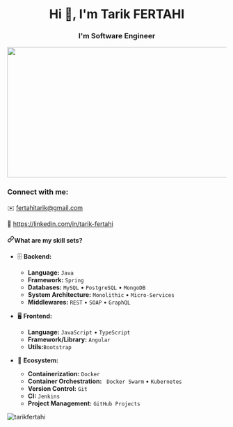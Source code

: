 <h1 align="center">Hi 👋, I'm Tarik FERTAHI</h1>
<h3 align="center">I'm Software Engineer</h3>

<p align="center" dir="auto">
<img src="https://camo.githubusercontent.com/03544a743fd05bbcbba27e38b9bb71a96b1c5da22ebf48202572be4949b83d1d/68747470733a2f2f6d656469612e67697068792e636f6d2f6d656469612f7a356943766f316f4362717437756b4d51732f67697068792e676966" width="600" height="300" style="max-width: 100%;">
</p>

<p></p>
<p></p>
<h3 align="left">Connect with me:</h3>

<p dir="auto"><g-emoji class="g-emoji" alias="envelope" fallback-src="https://github.githubassets.com/images/icons/emoji/unicode/2709.png">✉️</g-emoji> <a href="mailto:fertahitarik@gmail.com">fertahitarik@gmail.com</a></p>

<p dir="auto"><g-emoji class="g-emoji" alias="link" fallback-src="https://github.githubassets.com/images/icons/emoji/unicode/1f517.png">🔗</g-emoji> <a href="https://linkedin.com/in/tarik-fertahi" rel="nofollow">https://linkedin.com/in/tarik-fertahi</a></p>

<h4 dir="auto"><a id="user-content-what-are-my-skill-sets" class="anchor" aria-hidden="true" href="#what-are-my-skill-sets"><svg class="octicon octicon-link" viewBox="0 0 16 16" version="1.1" width="16" height="16" aria-hidden="true"><path fill-rule="evenodd" d="M7.775 3.275a.75.75 0 001.06 1.06l1.25-1.25a2 2 0 112.83 2.83l-2.5 2.5a2 2 0 01-2.83 0 .75.75 0 00-1.06 1.06 3.5 3.5 0 004.95 0l2.5-2.5a3.5 3.5 0 00-4.95-4.95l-1.25 1.25zm-4.69 9.64a2 2 0 010-2.83l2.5-2.5a2 2 0 012.83 0 .75.75 0 001.06-1.06 3.5 3.5 0 00-4.95 0l-2.5 2.5a3.5 3.5 0 004.95 4.95l1.25-1.25a.75.75 0 00-1.06-1.06l-1.25 1.25a2 2 0 01-2.83 0z"></path></svg></a>What are my skill sets?</h4>

<ul dir="auto">
<li>
<p dir="auto"><g-emoji class="g-emoji" alias="file_cabinet" fallback-src="https://github.githubassets.com/images/icons/emoji/unicode/1f5c4.png">🗄️</g-emoji> <strong>Backend:</strong></p>
<ul dir="auto">
<li><strong>Language:</strong> <code>Java</code></li>
<li><strong>Framework:</strong> <code>Spring</code></li>
<li><strong>Databases:</strong> <code>MySQL</code> • <code>PostgreSQL</code> • <code>MongoDB</code></li>
<li><strong>System Architecture:</strong> <code>Monolithic</code> • <code>Micro-Services</code></li>
<li><strong>Middlewares:</strong> <code>REST</code> • <code>SOAP</code> • <code>GraphQL</code></li>
</ul>
</li>
<li>
<p dir="auto"><g-emoji class="g-emoji" alias="desktop_computer" fallback-src="https://github.githubassets.com/images/icons/emoji/unicode/1f5a5.png">🖥</g-emoji> <strong>Frontend:</strong></p>
<ul dir="auto">
<li><strong>Language:</strong> <code>JavaScript</code> • <code>TypeScript</code></li>
<li><strong>Framework/Library:</strong> <code>Angular</code></li>
<li><strong>Utils:</strong><code>Bootstrap</code></li>
</ul>
</li>
<li>
<p dir="auto"><g-emoji class="g-emoji" alias="ferris_wheel" fallback-src="https://github.githubassets.com/images/icons/emoji/unicode/1f3a1.png">🎡</g-emoji> <strong>Ecosystem:</strong></p>
<ul dir="auto">
<li><strong>Containerization:</strong> <code>Docker</code></li>
<li><strong>Container Orchestration:</strong> <code> Docker Swarm</code> • <code>Kubernetes</code></li>
<li><strong>Version Control:</strong> <code>Git</code></li>
<li><strong>CI:</strong> <code>Jenkins</code></li>
<li><strong>Project Management:</strong> <code>GitHub Projects</code></li>
</ul>
</li>
</ul>

<p><img align="left" src="https://github-readme-stats.vercel.app/api/top-langs?username=tarikfertahi&show_icons=true&locale=en&layout=compact" alt="tarikfertahi" /></p>

